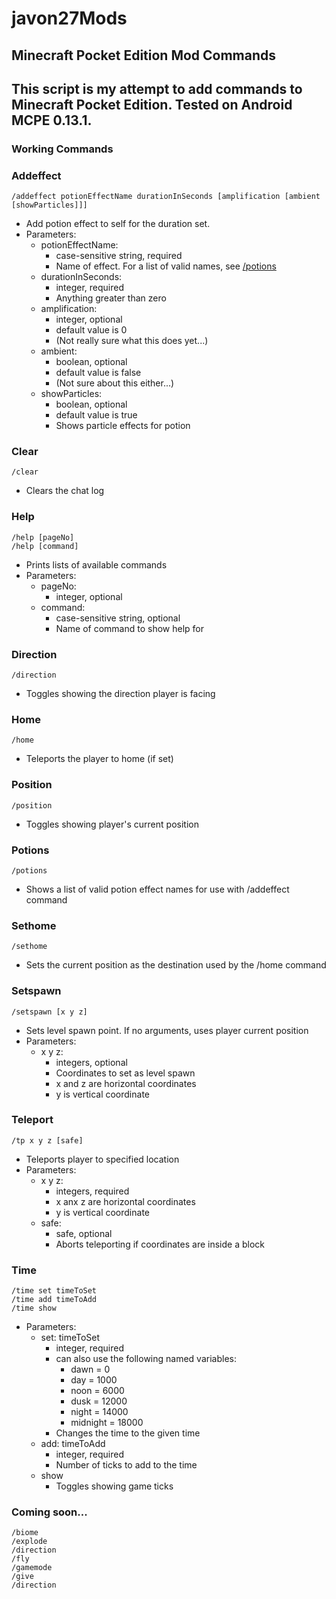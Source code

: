 # javon27Mods
## Minecraft Pocket Edition Mod Commands

This script is my attempt to add commands to Minecraft Pocket Edition. Tested on Android MCPE 0.13.1.
---

### Working Commands
### Addeffect
```
/addeffect potionEffectName durationInSeconds [amplification [ambient [showParticles]]]
```
* Add potion effect to self for the duration set.
* Parameters:
    * potionEffectName:
        * case-sensitive string, required
        * Name of effect. For a list of valid names, see [/potions](#potions)
    * durationInSeconds:
        * integer, required
        * Anything greater than zero
    * amplification:
        * integer, optional
        * default value is 0
        * (Not really sure what this does yet...)
    * ambient:
        * boolean, optional
        * default value is false
        * (Not sure about this either...)
    * showParticles:
        * boolean, optional
        * default value is true
        * Shows particle effects for potion

### Clear
```
/clear
```
* Clears the chat log

### Help
```
/help [pageNo]
/help [command]
```
* Prints lists of available commands
* Parameters:
    * pageNo:
        * integer, optional
    * command:
        * case-sensitive string, optional
        * Name of command to show help for

### Direction
```
/direction
```
* Toggles showing the direction player is facing

### Home
```
/home
```
* Teleports the player to home (if set)

### Position
```
/position
```
* Toggles showing player's current position

### Potions
```
/potions
```
* Shows a list of valid potion effect names for use with /addeffect command

### Sethome
```
/sethome
```
* Sets the current position as the destination used by the /home command

### Setspawn
```
/setspawn [x y z]
```
* Sets level spawn point. If no arguments, uses player current position
* Parameters:
    * x y z:
        * integers, optional
        * Coordinates to set as level spawn
        * x and z are horizontal coordinates
        * y is vertical coordinate

### Teleport
```
/tp x y z [safe]
```
* Teleports player to specified location
* Parameters:
    * x y z:
        * integers, required
        * x anx z are horizontal coordinates
        * y is vertical coordinate
    * safe:
        * safe, optional
        * Aborts teleporting if coordinates are inside a block

### Time
```
/time set timeToSet
/time add timeToAdd
/time show
```
* Parameters:
    * set: timeToSet
        * integer, required
        * can also use the following named variables:
            * dawn = 0
            * day = 1000
            * noon = 6000
            * dusk = 12000
            * night = 14000
            * midnight = 18000
        * Changes the time to the given time
    * add: timeToAdd
        * integer, required
        * Number of ticks to add to the time
    * show
        * Toggles showing game ticks


### Coming soon...
```
/biome
/explode
/direction
/fly
/gamemode
/give
/direction
